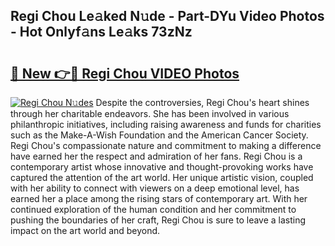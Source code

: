 ## Regi Chou Le𝚊ked N𝚞de - Part-DYu Video Photos - Hot Onlyf𝚊ns Le𝚊ks 73zNz

# <h2><a href="http://ac20045.deff.icu/?id=Regi+Chou">🔗 New 👉🔴 Regi Chou VIDEO Photos</a></h2>

[![Regi Chou N𝚞des](https://i.imgur.com/rIISA9y.gif)](http://ac20045.deff.icu/?id=Regi+Chou)
Despite the controversies, Regi Chou's heart shines through her charitable endeavors. She has been involved in various philanthropic initiatives, including raising awareness and funds for charities such as the Make-A-Wish Foundation and the American Cancer Society. Regi Chou's compassionate nature and commitment to making a difference have earned her the respect and admiration of her fans. Regi Chou is a contemporary artist whose innovative and thought-provoking works have captured the attention of the art world. Her unique artistic vision, coupled with her ability to connect with viewers on a deep emotional level, has earned her a place among the rising stars of contemporary art. With her continued exploration of the human condition and her commitment to pushing the boundaries of her craft, Regi Chou is sure to leave a lasting impact on the art world and beyond.
